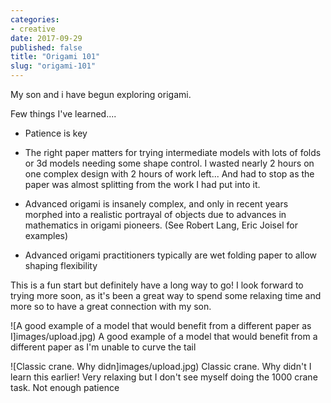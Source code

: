 ```yaml
---
categories:
- creative
date: 2017-09-29
published: false
title: "Origami 101"
slug: "origami-101"
---
```


My son and i have begun exploring origami.

Few things I've learned....

- Patience is key

- The right paper matters for trying intermediate models with lots of folds or 3d models needing some shape control. I wasted nearly 2 hours on one complex design with 2 hours of work left... And had to stop as the paper was almost splitting from the work I had put into it.

- Advanced origami is insanely complex, and only in recent years morphed into a realistic portrayal of objects due to advances in mathematics in origami pioneers. (See Robert Lang, Eric Joisel for examples)

- Advanced origami practitioners typically are wet folding paper to allow shaping flexibility

This is a fun start but definitely have a long way to go! I look forward to trying more soon, as it's been a great way to spend some relaxing time and more so to have a great connection with my son.

![A good example of a model that would benefit from a different paper as I]images/upload.jpg) A good example of a model that would benefit from a different paper as I'm unable to curve the tail

![Classic crane. Why didn]images/upload.jpg) Classic crane. Why didn't I learn this earlier! Very relaxing but I don't see myself doing the 1000 crane task. Not enough patience
